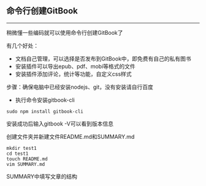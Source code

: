 ## 命令行创建GitBook

---

稍微懂一些编码就可以使用命令行创建GitBook了

有几个好处：

* 文档自己管理，可以选择是否发布到GitBook中，即免费有自己的私有图书
* 安装插件可以导出epub、pdf、mobi等格式的文件
* 安装插件添加评论，统计等功能，自定义css样式

步骤：确保电脑中已经安装nodejs、git，没有安装请自行百度

* 执行命令安装gitbook-cli

```
sudo npm install gitbook-cli
```

安装成功后输入gitbook -V可以看到版本信息 

创建文件夹并新建文件README.md和SUMMARY.md

```
mkdir test1
cd test1  
touch README.md  
vim SUMMARY.md
```

SUMMARY中填写文章的结构





